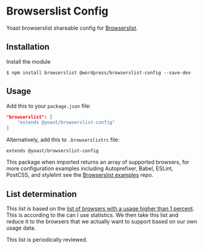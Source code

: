 # Browserslist Config

Yoast browserslist shareable config for [Browserslist](https://www.npmjs.com/package/browserslist).

## Installation

Install the module

```shell
$ npm install browserslist @wordpress/browserslist-config --save-dev
```

## Usage

Add this to your `package.json` file:

```json
"browserslist": [
	"extends @yoast/browserslist-config"
]
```

Alternatively, add this to `.browserslistrc` file:

```
extends @yoast/browserslist-config
```

This package when imported returns an array of supported browsers, for more configuration examples including Autoprefixer, Babel, ESLint, PostCSS, and stylelint see the [Browserslist examples](https://github.com/ai/browserslist-example#browserslist-example) repo.

## List determination

This list is based on the [list of browsers with a usage higher than 1 percent](https://browserl.ist/?q=%3E1%25). This is according to the can I use statistics. We then take this list and reduce it to the browsers that we actually want to support based on our own usage data.

This list is periodically reviewed.
